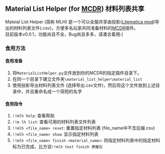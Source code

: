 ## Material List Helper (for [MCDR](https://github.com/Fallen-Breath/MCDReforged)) 材料列表共享  
Mateial List Helper (简称 MLH) 是一个可以全服共享由投影([Litematica mod](https://www.curseforge.com/minecraft/mc-mods/litematica))导出的材料列表文件(.csv)，方便多名玩家共同准备材料的[MCDR](https://github.com/Fallen-Breath/MCDReforged)插件。  
目前版本v0.0.1，功能尚且不全，Bug尚且多多，请凑合着用:(  
### 食用方法  
#### 食用准备  
1. 将`MaterialListHelper.py`文件放到你的MCDR的指定插件目录下。
2. 在同一个目录下建立文件夹`\material_list_helper\material_list`
3. 使用投影导出材料列表文件 (选择导出.csv文件)，然后将这个文件放到上述目录中，并且重命名成一个简短的名字
  
#### 食用指令  
1. `!!mlh help`: 查看帮助  
2. `!!m lh list`: 查看可用的材料列表文件列表  
3. `!!mlh <file_name> reset`: 重置指定材料列表 (file_name中不含后缀.csv)  
4. `!!mlh <file_name> show`: 显示指定材料列表  
5. `!!mlh <file_name> finish <material_name>`: 将指定材料列表中的指定材料标为已完成，比方说`!!mlh test finish 黑曜石`
